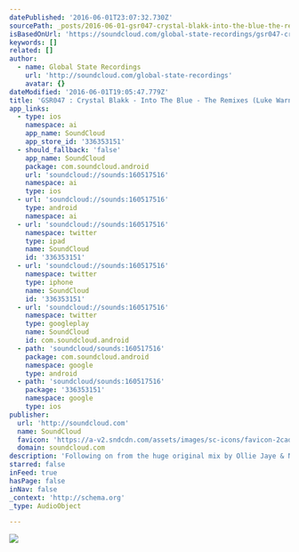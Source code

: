 ```yaml
---
datePublished: '2016-06-01T23:07:32.730Z'
sourcePath: _posts/2016-06-01-gsr047-crystal-blakk-into-the-blue-the-remixes-luke-w.md
isBasedOnUrl: 'https://soundcloud.com/global-state-recordings/gsr047-crystal-blakk-into'
keywords: []
related: []
author:
  - name: Global State Recordings
    url: 'http://soundcloud.com/global-state-recordings'
    avatar: {}
dateModified: '2016-06-01T19:05:47.779Z'
title: 'GSR047 : Crystal Blakk - Into The Blue - The Remixes (Luke Warner Remix) by Global State Recordings'
app_links:
  - type: ios
    namespace: ai
    app_name: SoundCloud
    app_store_id: '336353151'
  - should_fallback: 'false'
    app_name: SoundCloud
    package: com.soundcloud.android
    url: 'soundcloud://sounds:160517516'
    namespace: ai
    type: ios
  - url: 'soundcloud://sounds:160517516'
    type: android
    namespace: ai
  - url: 'soundcloud://sounds:160517516'
    namespace: twitter
    type: ipad
    name: SoundCloud
    id: '336353151'
  - url: 'soundcloud://sounds:160517516'
    namespace: twitter
    type: iphone
    name: SoundCloud
    id: '336353151'
  - url: 'soundcloud://sounds:160517516'
    namespace: twitter
    type: googleplay
    name: SoundCloud
    id: com.soundcloud.android
  - path: 'soundcloud/sounds:160517516'
    package: com.soundcloud.android
    namespace: google
    type: android
  - path: 'soundcloud/sounds:160517516'
    package: '336353151'
    namespace: google
    type: ios
publisher:
  url: 'http://soundcloud.com'
  name: SoundCloud
  favicon: 'https://a-v2.sndcdn.com/assets/images/sc-icons/favicon-2cadd14b.ico'
  domain: soundcloud.com
description: 'Following on from the huge original mix by Ollie Jaye & Nick Rowland, Global State are proud to deliver 3 top drawer remixes to complete the package. Tasso proves why he is one of the rising stars of 2014 as he smashes out a full on driving beast of a mix complete with a huge bassline, a filthy lead & some serious 303 action.'
starred: false
inFeed: true
hasPage: false
inNav: false
_context: 'http://schema.org'
_type: AudioObject

---
```

![](https://the-grid-user-content.s3-us-west-2.amazonaws.com/6fa5d8dc-d720-4f9b-a201-50b2dac131b9.jpg)